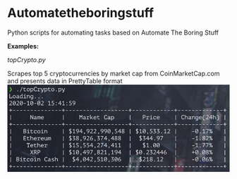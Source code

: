 # Automatetheboringstuff
Python scripts for automating tasks based on Automate The Boring Stuff

**Examples:**

*topCrypto.py*

Scrapes top 5 cryptocurrencies by market cap from CoinMarketCap.com and presents data in PrettyTable format
![topCrypto.py](images/topCrypto.png)
